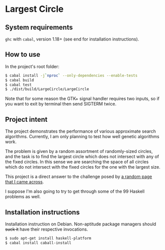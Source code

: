 # Largest Circle

## System requirements

`ghc` with `cabal`, version 1.18+ (see end for installation instructions).

## How to use

In the project's root folder:

```bash
$ cabal install -j`nproc` --only-dependencies --enable-tests
$ cabal build
$ cabal test
$ ./dist/build/LargeCircle/LargeCircle
```

Note that for some reason the GTK+ signal handler requires two inputs,
so if you want to exit by terminal then send SIGTERM twice.

## Project intent

The project demonstrates the performance of various approximate search algorithms. Currently, I am only planning to test how well genetic algorithms work.

The problem is given by a random assortment of randomly-sized circles, and the task is to find the largest circle which does not intersect with any of the fixed circles. In this sense we are searching the space of all circles which do not intersect with the fixed circles for the one with the largest size.

This project is a direct answer to the challenge posed by [a random page that I came across](http://www.ai-junkie.com/ga/intro/gat3.html).

I suppose I'm also going to try to get through some of the 99 Haskell problems as well.

## Installation instructions

Installation instruction on Debian. Non-aptitude package managers
should ~~suck it~~ have their respective invocations.

```bash
$ sudo apt-get install haskell-platform
$ cabal install caball-install
```